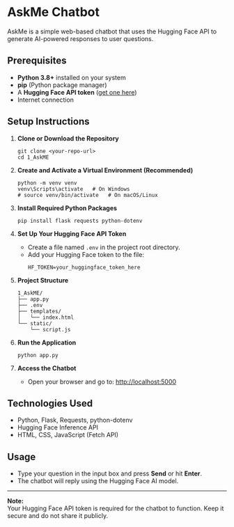 # AskMe Chatbot

AskMe is a simple web-based chatbot that uses the Hugging Face API to generate AI-powered responses to user questions.

## Prerequisites

- **Python 3.8+** installed on your system
- **pip** (Python package manager)
- A **Hugging Face API token** ([get one here](https://huggingface.co/settings/tokens))
- Internet connection

## Setup Instructions

1. **Clone or Download the Repository**

   ```
   git clone <your-repo-url>
   cd 1_AskME
   ```

2. **Create and Activate a Virtual Environment (Recommended)**

   ```
   python -m venv venv
   venv\Scripts\activate   # On Windows
   # source venv/bin/activate   # On macOS/Linux
   ```

3. **Install Required Python Packages**

   ```
   pip install flask requests python-dotenv
   ```

4. **Set Up Your Hugging Face API Token**

   - Create a file named `.env` in the project root directory.
   - Add your Hugging Face token to the file:
     ```
     HF_TOKEN=your_huggingface_token_here
     ```

5. **Project Structure**

   ```
   1_AskME/
   ├── app.py
   ├── .env
   ├── templates/
   │   └── index.html
   └── static/
       └── script.js
   ```

6. **Run the Application**

   ```
   python app.py
   ```

7. **Access the Chatbot**

   - Open your browser and go to: [http://localhost:5000](http://localhost:5000)

## Technologies Used

- Python, Flask, Requests, python-dotenv
- Hugging Face Inference API
- HTML, CSS, JavaScript (Fetch API)

## Usage

- Type your question in the input box and press **Send** or hit **Enter**.
- The chatbot will reply using the Hugging Face AI model.

---

**Note:**  
Your Hugging Face API token is required for the chatbot to function. Keep it secure and do not share it publicly.

